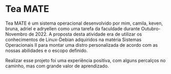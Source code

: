 # Tea MATE

  Tea MATE é um sistema operacional desenvolvido por mim, camila, keven, bruna, adriel e adryellen como uma tarefa da faculdade durante Outubro-Novembro de 2022. A proposta desta atividade era de utilizar os conhecimentos de Linux-Debian adquiridos na matéria Sistemas Operacionais II para montar uma distro personalizada de acordo com as nossas abilidades e o escopo definido.
 
  Realizar esse projeto foi uma experiência positiva, com alguns percalços no caminho, mas com grande valor de aprendizado.
